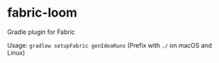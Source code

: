 # fabric-loom
Gradle plugin for Fabric

Usage: `gradlew setupFabric genIdeaRuns`
(Prefix with `./` on macOS and Linux)

